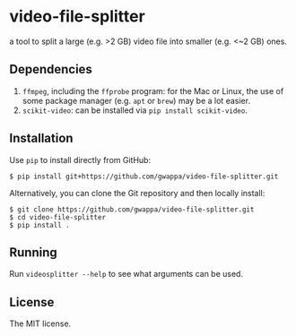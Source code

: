 # video-file-splitter

a tool to split a large (e.g. >2 GB) video file into smaller (e.g. <~2 GB) ones.

## Dependencies

1. `ffmpeg`, including the `ffprobe` program: for the Mac or Linux, the use of 
   some package manager (e.g. `apt` or `brew`) may be a lot easier.
2. `scikit-video`: can be installed via `pip install scikit-video`.

## Installation

Use `pip` to install directly from GitHub:

```
$ pip install git+https://github.com/gwappa/video-file-splitter.git
```

Alternatively, you can clone the Git repository and then locally install:

```
$ git clone https://github.com/gwappa/video-file-splitter.git
$ cd video-file-splitter
$ pip install .
```

## Running

Run `videosplitter --help` to see what arguments can be used.

## License

The MIT license.

